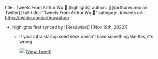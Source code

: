 title:: Tweets From Arthur Wu 🍊 (highlights)
author:: [[@arthurwuhoo on Twitter]]
full-title:: "Tweets From Arthur Wu 🍊"
category:: #tweets
url:: https://twitter.com/arthurwuhoo

- Highlights first synced by [[Readwise]] [[Nov 19th, 2022]]
	- if your infra startup seed deck doesn't have something like this, it's wrong 
	  
	  ![](https://pbs.twimg.com/media/FKyDVTZWQAATn25.jpg) ([View Tweet](https://twitter.com/arthurwuhoo/status/1489710071407906818))